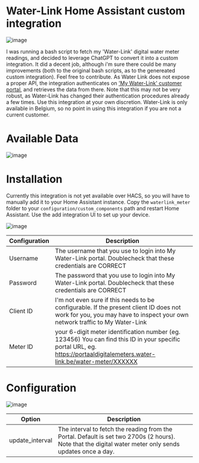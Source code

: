 # Water-Link Home Assistant custom integration

![image](https://github.com/user-attachments/assets/69820796-f96d-44e2-b0c4-0dbd94a06e34)

I was running a bash script to fetch my 'Water-Link' digital water meter readings, and decided to leverage ChatGPT to convert it into a custom integration. It did a decent job, although i'm sure there could be many improvements (both to the original bash scripts, as to the genereated custom integration). Feel free to contribute.
As Water Link does not expose a proper API, the integration authenticates on ['My Water-Link' customer portal](https://portaaldigitalemeters.water-link.be/), and retrieves the data from there. Note that this may not be very robust, as Water-Link has changed their authentication procedures already a few times. Use this integration at your own discretion.
Water-Link is only available in Belgium, so no point in using this integration if you are not a current customer.

# Available Data
![image](https://github.com/user-attachments/assets/02f5c7e7-fa33-4fd5-8f06-baad1bc149ec)

# Installation
Currently this integration is not yet available over HACS, so you will have to manually add it to your Home Assistant instance.
Copy the `waterlink_meter` folder to your `configuration/custom_components` path and restart Home Assistant. Use the add integration UI to set up your device.

![image](https://github.com/user-attachments/assets/025b78f2-60b3-4431-8ca5-5c1f484ae6e4)

|Configuration | Description  |
|--|--|
| Username | The username that you use to login into My Water-Link portal. Doublecheck that these credentials are CORRECT |
| Password| The password that you use to login into My Water-Link portal. Doublecheck that these credentials are CORRECT  |
| Client ID| I'm not even sure if this needs to be configurable. If the present client ID does not work for you, you may have to inspect your own network traffic to My Water-Link |
| Meter ID| your 6-digit meter identification number (eg. 123456) You can find this ID in your specific portal URL, eg. https://portaaldigitalemeters.water-link.be/water-meter/XXXXXX|

# Configuration
![image](https://github.com/user-attachments/assets/fc7ea38c-a0f1-4078-a95b-51a523d71dba)

|Option| Description  |
|--|--|
| update_interval | The interval to fetch the reading from the Portal. Default is set two 2700s (2 hours). Note that the digital water meter only sends updates once a day.  |
